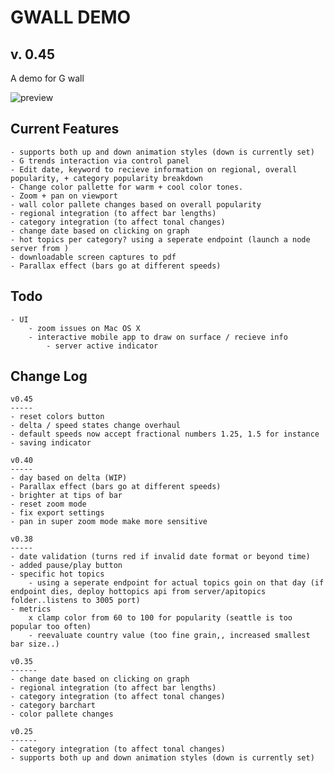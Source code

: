 GWALL DEMO
==========
v. 0.45
----------
A demo for G wall

![preview](https://i.imgur.com/gMKk4nqg.jpg)

Current Features
-----------------
	- supports both up and down animation styles (down is currently set)
	- G trends interaction via control panel
	- Edit date, keyword to recieve information on regional, overall popularity, + category popularity breakdown
	- Change color pallette for warm + cool color tones.
	- Zoom + pan on viewport
	- wall color pallete changes based on overall popularity
	- regional integration (to affect bar lengths)
	- category integration (to affect tonal changes)
	- change date based on clicking on graph 
	- hot topics per category? using a seperate endpoint (launch a node server from )
	- downloadable screen captures to pdf
	- Parallax effect (bars go at different speeds)
Todo
----
	- UI
		- zoom issues on Mac OS X
		- interactive mobile app to draw on surface / recieve info
			- server active indicator

Change Log
-----------
	v0.45
	-----
	- reset colors button
	- delta / speed states change overhaul
	- default speeds now accept fractional numbers 1.25, 1.5 for instance
	- saving indicator

	v0.40
	-----
	- day based on delta (WIP)
	- Parallax effect (bars go at different speeds)
	- brighter at tips of bar
	- reset zoom mode
	- fix export settings
	- pan in super zoom mode make more sensitive

	v0.38
	-----
	- date validation (turns red if invalid date format or beyond time)
	- added pause/play button
	- specific hot topics
		- using a seperate endpoint for actual topics goin on that day (if endpoint dies, deploy hottopics api from server/apitopics folder..listens to 3005 port)
	- metrics
		x clamp color from 60 to 100 for popularity (seattle is too popular too often)
		- reevaluate country value (too fine grain,, increased smallest bar size..)

	v0.35
	------
	- change date based on clicking on graph 
	- regional integration (to affect bar lengths)
	- category integration (to affect tonal changes)
	- category barchart
	- color pallete changes

	v0.25
	------
	- category integration (to affect tonal changes)
	- supports both up and down animation styles (down is currently set)